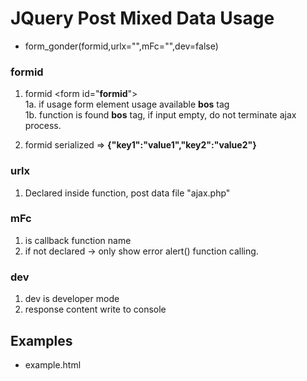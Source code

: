 # JQuery Post Mixed Data Usage
* form_gonder(formid,urlx="",mFc="",dev=false)

### formid 
1. formid \<form id="__formid__">  
1a. if usage form element usage available __bos__ tag  
1b. function is found __bos__ tag, if input empty, do not terminate ajax process.

2. formid serialized => __{"key1":"value1","key2":"value2"}__

### urlx
1. Declared inside function, post data file "ajax.php"

### mFc
1. is callback function name
2. if not declared -> only show error alert() function calling.

### dev
1. dev is developer mode
2. response content write to console

## Examples
* example.html
